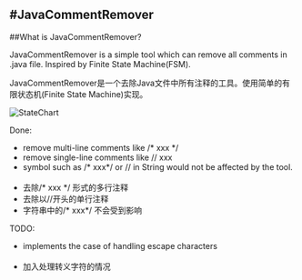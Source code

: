 #JavaCommentRemover
---

##What is JavaCommentRemover?

JavaCommentRemover is a simple tool which can remove all comments in .java file. Inspired by Finite State Machine(FSM).

JavaCommentRemover是一个去除Java文件中所有注释的工具。使用简单的有限状态机(Finite State Machine)实现。

![StateChart](https://github.com/liyuntao/JavaCommentRemover/raw/master/StateChart.png)

Done:

* remove multi-line comments like  /* xxx */
* remove single-line comments like // xxx
* symbol such as /\* xxx\*/ or // in String would not be affected by the tool.
<br></br>
* 去除/* xxx */ 形式的多行注释
* 去除以//开头的单行注释 
* 字符串中的/\* xxx\*/ 不会受到影响

TODO:

* implements the case of handling escape characters
<br></br>
* 加入处理转义字符的情况
